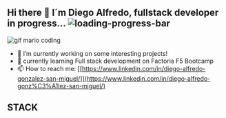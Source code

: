 ## Hi there 👋 I´m Diego Alfredo, fullstack developer in progress... ![loading-progress-bar](https://user-images.githubusercontent.com/116892725/228667177-4e1ca98d-665f-4eb6-932d-95428fa77aad.gif)
![gif mario coding](https://user-images.githubusercontent.com/116892725/228663373-8cd6d3df-1e28-461c-9890-330a1a505d53.gif)
- 🔭 I’m currently working on some interesting projects!
- 🌱 currently learning Full stack development on Factoria F5 Bootcamp
- 📫 How to reach me: [[https://www.linkedin.com/in/diego-alfredo-gonzalez-san-miguel/]](https://www.linkedin.com/in/diego-alfredo-gonz%C3%A1lez-san-miguel/)

## STACK



